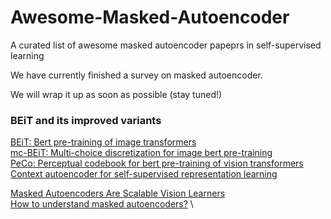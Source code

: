 # Awesome-Masked-Autoencoder
A curated list of awesome masked autoencoder papeprs in self-supervised learning

We have currently finished a survey on masked autoencoder.

We will wrap it up as soon as possible (stay tuned!)

### BEiT and its improved variants
[BEiT: Bert pre-training of image transformers](https://arxiv.org/pdf/2106.08254.pdf) \
[mc-BEiT: Multi-choice discretization for image bert pre-training](https://arxiv.org/abs/2203.15371) \
[PeCo: Perceptual codebook for bert pre-training of vision transformers](https://arxiv.org/abs/2111.12710)
[Context autoencoder for self-supervised representation learning](https://arxiv.org/abs/2202.03026)

[Masked Autoencoders Are Scalable Vision Learners](https://arxiv.org/abs/2111.06377) \
[How to understand masked autoencoders?](https://arxiv.org/pdf/2202.03670.pdf) \

